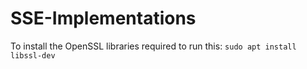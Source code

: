 # SSE-Implementations

To install the OpenSSL libraries required to run this: `sudo apt install libssl-dev`
